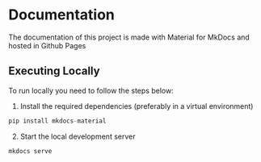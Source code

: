 # Documentation

The documentation of this project is made with Material for MkDocs and hosted in Github Pages

## Executing Locally

To run locally you need to follow the steps below:

1. Install the required dependencies (preferably in a virtual environment)

```python
pip install mkdocs-material 
```

2. Start the local development server

```python
mkdocs serve
```
